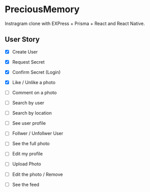 # PreciousMemory

Instragram clone with EXPress + Prisma + React and React Native.

## User Story

- [x] Create User
- [x] Request Secret
- [x] Confirm Secret (Login)
- [x] Like / Unlike a photo
- [ ] Comment on a photo
- [ ] Search by user
- [ ] Search by location
- [ ] See user profile
- [ ] Follwer / Unfollwer User
- [ ] See the full photo
- [ ] Edit my profile
- [ ] Upload Photo
- [ ] Edit the photo / Remove
- [ ] See the feed 

